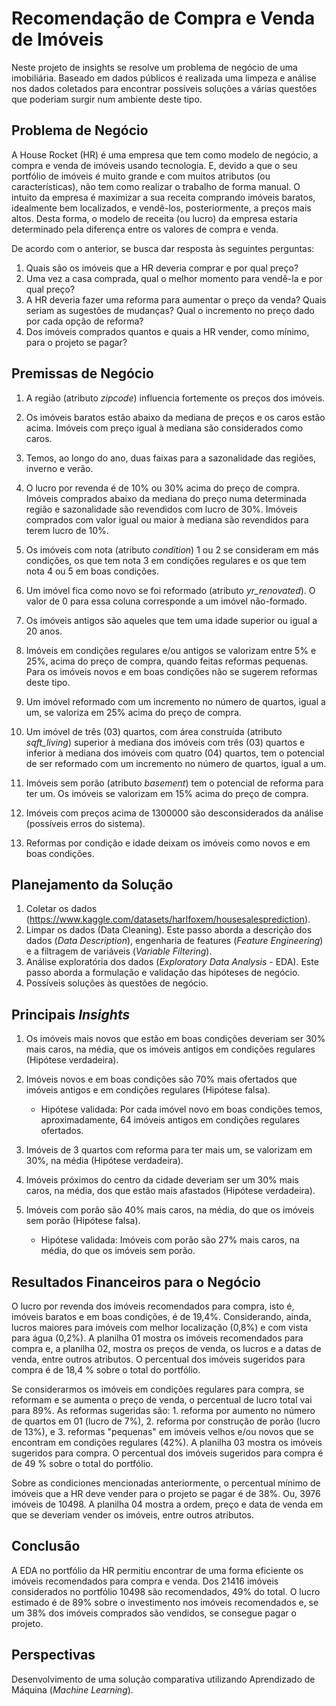 # Recomendação de Compra e Venda de Imóveis

Neste projeto de insights se resolve um problema de negócio de uma imobiliária. Baseado em dados públicos é realizada uma limpeza e análise nos dados coletados para encontrar possíveis soluções a várias questões que poderiam surgir num ambiente deste tipo.  

## Problema de Negócio

A House Rocket (HR) é uma empresa que tem como modelo de negócio, a compra e venda de imóveis usando tecnologia. E, devido a que o seu portfólio de imóveis é muito grande e com muitos atributos (ou características), não tem como realizar o trabalho de forma manual. O intuito da empresa é maximizar a sua receita comprando imóveis baratos, idealmente bem localizados, e vendê-los, posteriormente, a preços mais altos. Desta forma, o modelo de receita (ou lucro) da empresa estaria determinado pela diferença entre os valores de compra e venda. 

De acordo com o anterior, se busca dar resposta às seguintes perguntas:

1. Quais são os imóveis que a HR deveria comprar e por qual preço?
2. Uma vez a casa comprada, qual o melhor momento para vendê-la e por qual preço?
3. A HR deveria fazer uma reforma para aumentar o preço da venda? Quais seriam as sugestões de mudanças? Qual o incremento no preço dado por cada opção de reforma?
4. Dos imóveis comprados quantos e quais a HR vender, como mínimo, para o projeto se pagar?

## Premissas de Negócio

 1. A região (atributo *zipcode*) influencia fortemente os preços dos imóveis.
 
 2. Os imóveis baratos estão abaixo da mediana de preços e os caros estão acima. Imóveis com preço igual à mediana são considerados como caros.
 
 3. Temos, ao longo do ano, duas faixas para a sazonalidade das regiões, inverno e verão.    
   
 4. O lucro por revenda é de 10% ou 30% acima do preço de compra. Imóveis comprados abaixo da mediana do preço numa determinada região e sazonalidade são revendidos com lucro de 30%. Imóveis comprados com valor igual ou maior à mediana são revendidos para terem lucro de 10%.

 5. Os imóveis com nota (atributo *condition*) 1 ou 2 se consideram em más condições, os que tem nota 3 em condições regulares e os que tem nota 4 ou 5 em boas condições.

 6. Um imóvel fica como novo se foi reformado (atributo *yr_renovated*). O valor de 0 para essa coluna corresponde a um imóvel não-formado.
    
 7. Os imóveis antigos são aqueles que tem uma idade superior ou igual a 20 anos.

 8. Imóveis em condições regulares e/ou antigos se valorizam entre 5% e 25%, acima do preço de compra, quando feitas reformas pequenas. Para os imóveis novos e em boas condições não se sugerem reformas deste tipo.
    
 9. Um imóvel reformado com um incremento no número de quartos, igual a um, se valoriza em 25% acima do preço de compra.
    
 10. Um imóvel de três (03) quartos, com área construída (atributo *sqft_living*) superior à mediana dos imóveis com três (03) quartos e inferior à mediana dos imóveis com quatro (04) quartos, tem o potencial de ser reformado com um incremento no número de quartos, igual a um.
    
 11. Imóveis sem porão (atributo *basement*) tem o potencial de reforma para ter um. Os imóveis se valorizam em 15% acima do preço de compra.
 
 12. Imóveis com preços acima de 1300000 são desconsiderados da análise (possíveis erros do sistema).

 13. Reformas por condição e idade deixam os imóveis como novos e em boas condições.
 
## Planejamento da Solução

1. Coletar os dados (https://www.kaggle.com/datasets/harlfoxem/housesalesprediction).
2. Limpar os dados (Data Cleaning). Este passo aborda a descrição dos dados (*Data Description*), engenharia de features (*Feature Engineering*) e a filtragem de variáveis (*Variable Filtering*).
3. Análise exploratória dos dados (*Exploratory Data Analysis* - EDA). Este passo aborda a formulação e validação das hipóteses de negócio.
4. Possíveis soluções às questões de negócio. 

## Principais *Insights*

1. Os imóveis mais novos que estão em boas condições deveriam ser 30% mais caros, na média, que os imóveis antigos em condições regulares (Hipótese verdadeira).

2. Imóveis novos e em boas condições são 70% mais ofertados que imóveis antigos e em condições regulares (Hipótese falsa).
   - Hipótese validada: Por cada imóvel novo em boas condições temos, aproximadamente, 64 imóveis antigos em condições regulares ofertados.

3. Imóveis de 3 quartos com reforma para ter mais um, se valorizam em 30%, na média (Hipótese verdadeira).

4. Imóveis próximos do centro da cidade deveriam ser um 30% mais caros, na média, dos que estão mais afastados (Hipótese verdadeira).   

5. Imóveis com porão são 40% mais caros, na média, do que os imóveis sem porão (Hipótese falsa).
   - Hipótese validada: Imóveis com porão são 27% mais caros, na média, do que os imóveis sem porão.

## Resultados Financeiros para o Negócio

O lucro por revenda dos imóveis recomendados para compra, isto é, imóveis baratos e em boas condições, é de 19,4%. Considerando, ainda, lucros maiores para imóveis com melhor localização (0,8%) e com vista para água (0,2%). A planilha 01 mostra os imóveis recomendados para compra e, a planilha 02, mostra os preços de venda, os lucros e a datas de venda, entre outros atributos. O percentual dos imóveis sugeridos para compra é de 18,4 % sobre o total do portfólio.

Se considerarmos os imóveis em condições regulares para compra, se reformam e se aumenta o preço de venda, o percentual de lucro total vai para 89%. As reformas sugeridas são: 1. reforma por aumento no número de quartos em 01 (lucro de 7%), 2. reforma por construção de porão (lucro de 13%), e 3. reformas "pequenas" em imóveis velhos e/ou novos que se encontram em condições regulares (42%). A planilha 03 mostra os imóveis sugeridos para compra. O percentual dos imóveis sugeridos para compra é de 49 % sobre o total do portfólio.

Sobre as condiciones mencionadas anteriormente, o percentual mínimo de imóveis que a HR deve vender para o projeto se pagar é de 38%. Ou, 3976 imóveis de 10498. A planilha 04 mostra a ordem, preço e data de venda em que se deveriam vender os imóveis, entre outros atributos.

## Conclusão

A EDA no portfólio da HR permitiu encontrar de uma forma eficiente os imóveis recomendados para compra e venda. Dos 21416 imóveis considerados no portfólio 10498 são recomendados, 49% do total. O lucro estimado é de 89% sobre o investimento nos imóveis recomendados e, se um 38% dos imóveis comprados são vendidos, se consegue pagar o projeto.

## Perspectivas

Desenvolvimento de uma solução comparativa utilizando Aprendizado de Máquina (*Machine Learning*).    
